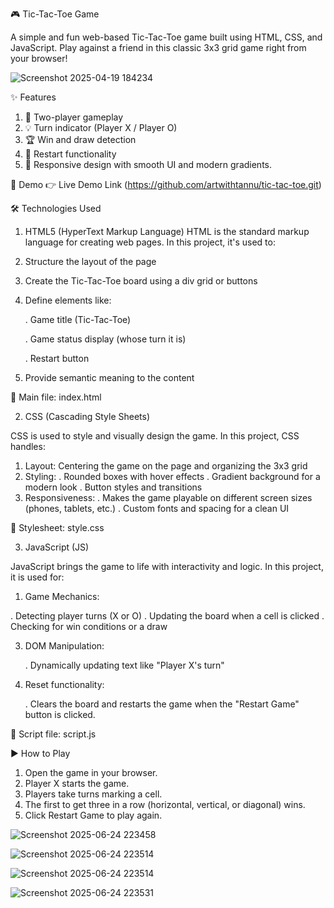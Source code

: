 🎮 Tic-Tac-Toe Game


A simple and fun web-based Tic-Tac-Toe game built using HTML, CSS, and JavaScript. Play against a friend in this classic 3x3 grid game right from your browser!

![Screenshot 2025-04-19 184234](https://github.com/user-attachments/assets/3187e4fc-148c-49c3-9056-00b7c28d9e7b)



✨ Features
1. 🎲 Two-player gameplay
2. 💡 Turn indicator (Player X / Player O)
3. 🏆 Win and draw detection
4. 🔄 Restart functionality
5. 📱 Responsive design with smooth UI and modern gradients.

🚀 Demo
👉 Live Demo Link (https://github.com/artwithtannu/tic-tac-toe.git)


🛠️ Technologies Used
1. HTML5 (HyperText Markup Language)
HTML is the standard markup language for creating web pages. In this project, it's used to:
  1.  Structure the layout of the page
  2.  Create the Tic-Tac-Toe board using a div grid or buttons
  3.  Define elements like:

        . Game title (Tic-Tac-Toe)
      
        . Game status display (whose turn it is)
      
        . Restart button
      
  4.  Provide semantic meaning to the content

📁 Main file: index.html



2. CSS (Cascading Style Sheets)

  CSS is used to style and visually design the game. In this project, CSS handles:
 
  1. Layout: Centering the game on the page and organizing the 3x3 grid
  2. Styling:
    .   Rounded boxes with hover effects
    .   Gradient background for a modern look
    .   Button styles and transitions
  3. Responsiveness:
    .     Makes the game playable on different screen sizes (phones, tablets, etc.)
    .     Custom fonts and spacing for a clean UI
       
📁 Stylesheet: style.css

3. JavaScript (JS)

JavaScript brings the game to life with interactivity and logic. In this project, it is used for:

1.   Game Mechanics:
   
   .   Detecting player turns (X or O)
  .   Updating the board when a cell is clicked
  .   Checking for win conditions or a draw
    
3.   DOM Manipulation:

       .   Dynamically updating text like "Player X's turn"

4.   Reset functionality:

       .    Clears the board and restarts the game when the "Restart Game" button is clicked.
   
📁 Script file: script.js


▶️ How to Play
1. Open the game in your browser.
2. Player X starts the game.
3. Players take turns marking a cell.
4. The first to get three in a row (horizontal, vertical, or diagonal) wins.
5. Click Restart Game to play again.



![Screenshot 2025-06-24 223458](https://github.com/user-attachments/assets/01faa5d9-b552-4689-868b-66cd48a320ef)


![Screenshot 2025-06-24 223514](https://github.com/user-attachments/assets/06a5cdd2-4cea-4734-8c06-ff3080b4f8c2)


![Screenshot 2025-06-24 223514](https://github.com/user-attachments/assets/e158e906-144f-482d-92c3-fe56ba766f26)

![Screenshot 2025-06-24 223531](https://github.com/user-attachments/assets/01e7dcea-0d37-410b-a342-3fa5d440c564)




